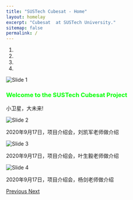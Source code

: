 ```yaml
---
title: "SUSTech Cubesat - Home"
layout: homelay
excerpt: "Cubesat  at SUSTech University."
sitemap: false
permalink: /
---
```


<!-- We are a dynamic research group at the [Leiden Institute of Physics](http://www.physics.leidenuniv.nl). Our aim is to explore and understand [quantum materials](http://condensedconcepts.blogspot.nl/2013/05/what-is-quantum-matter.html), including strange metals, high-temperature superconductors, and quantum critical electron matter. -->
<div markdown="0" id="carousel" class="carousel slide" data-ride="carousel" data-interval="5000",data-pause="hover" >
  <!-- Menu -->
  <ol class="carousel-indicators">
    <li data-target="#carousel" data-slide-to="0" class="active"></li>
    <li data-target="#carousel" data-slide-to="1"></li>
    <li data-target="#carousel" data-slide-to="2"></li>
    <li data-target="#carousel" data-slide-to="3"></li>
    <!-- <li data-target="#carousel" data-slide-to="4"></li>
    <li data-target="#carousel" data-slide-to="5"></li>
    <li data-target="#carousel" data-slide-to="6"></li> -->
  </ol>
  <!-- Items -->
  <div class="carousel-inner" markdown="0">
    <div class="item active">
      <img src="{{ site.url }}{{ site.baseurl }}/images/slider7001400/cubesat2.jpg" alt="Slide 1" />
      <div class="carousel-caption">
        <h3 class="carousel-title hidden-xs" style="color:#00FF00" >Welcome to the SUSTech Cubesat Project</h3>
        <p>小卫星，大未来!</p>
      </div>
    </div>
    <div class="item">
      <img src="{{ site.url }}{{ site.baseurl }}/images/slider7001400/mx.jpg" alt="Slide 2" />
      <div class="carousel-caption">
          <p>2020年9月17日，项目介绍会，刘凯军老师做介绍</p>
      </div>
    </div>
    <div class="item">
      <img src="{{ site.url }}{{ site.baseurl }}/images/slider7001400/ye.jpg" alt="Slide 3" />
      <div class="carousel-caption">
          <p>2020年9月17日，项目介绍会，叶生毅老师做介绍</p>
      </div>
    </div> 
    <div class="item">
      <img src="{{ site.url }}{{ site.baseurl }}/images/slider7001400/yj.jpg" alt="Slide 4" />
      <div class="carousel-caption">
          <p>2020年9月17日，项目介绍会，杨剑老师做介绍</p>
      </div>
    </div>
    <!-- <div class="item">
        <img src="{{ site.url }}{{ site.baseurl }}/images/slider7001400/NoiseCover2.jpg" alt="Slide 5" />
    </div>
    <div class="item">
        <img src="{{ site.url }}{{ site.baseurl }}/images/slider7001400/SmartTipSide.jpg" alt="Slide 6" />
    </div>       
    <div class="item">
        <img src="{{ site.url }}{{ site.baseurl }}/images/slider7001400/lab.jpg" alt="Slide 7" />
    </div> -->
  </div>
  <a class="left carousel-control" href="#carousel" role="button" data-slide="prev">
    <span class="glyphicon glyphicon-chevron-left" aria-hidden="true"></span>
    <span class="sr-only">Previous</span>
</a>
  <a class="right carousel-control" href="#carousel" role="button" data-slide="next">
    <span class="glyphicon glyphicon-chevron-right" aria-hidden="true"></span>
    <span class="sr-only">Next</span>
  </a>
</div>

<!-- To this end, we develop novel spectroscopic-imaging scanning tunneling microscopy (SI-STM) tools to visualize the relevant quantum mechanical degrees of freedom. We want to be able to build the perfect instruments to answer the  scientific questions we deem most important (see [Research](research)).
We are located at Leiden University, the birthplace of superconductivity and home to Kamerlingh Onnes, Lorentz, Huygens, Einstein, de Sitter, and others (see e.g. [the wall of signatures from Ehrenfest lecturers](https://www.lorentz.leidenuniv.nl/history/colloquium/muur_heel.html)). We exchange ideas and work with our neighbors from [Quantum Matter & Optics](http://www.physics.leidenuniv.nl/qo-home), as well as with the colleagues from our [world-class theory section](https://www.lorentz.leidenuniv.nl).
**We are  looking for passionate new PhD students, Postdocs, and Master students to join the team** [(more info)]({{ site.url }}{{ site.baseurl }}/vacancies) **!**
We are grateful for funding from Leiden University, [NWO](www.nwo.nl) ([Vidi talent scheme](http://www.nwo.nl/en/research-and-results/programmes/Talent+Scheme) and the [Frontiers in Nanoscience program](https://www.universiteitleiden.nl/en/research/research-projects/science/frontiers-of-nanoscience-nanofront)), and from an [ERC starting grant](https://erc.europa.eu/funding/starting-grants).
  <figure class="fourth">
    <img src="{{ site.url }}{{ site.baseurl }}/images/logopic/Logo_Leiden.jpg" style="width: 210px">
    <img src="{{ site.url }}{{ site.baseurl }}/images/logopic/Logo_Nanofront.jpg" style="width: 110px">
    <img src="{{ site.url }}{{ site.baseurl }}/images/logopic/Logo_NWO.jpg" style="width: 120px">
    <img src="{{ site.url }}{{ site.baseurl }}/images/logopic/Logo_ERC.jpg" style="width: 110px">
  </figure> -->
